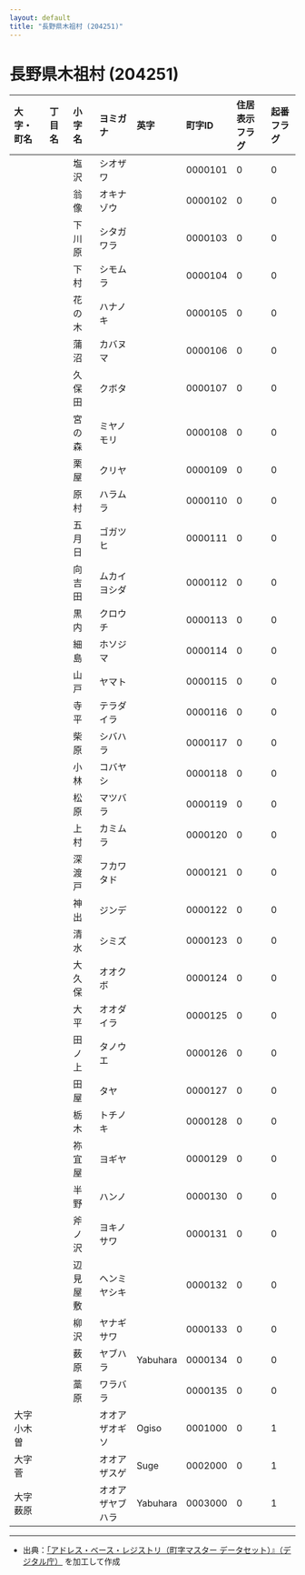 ```yaml
---
layout: default
title: "長野県木祖村 (204251)"
---
```


# 長野県木祖村 (204251)

| 大字・町名 | 丁目名 | 小字名 | ヨミガナ | 英字 | 町字ID | 住居表示フラグ | 起番フラグ |
|:---|:---|:---|:---|:---|:---|:---|:---|
|  |  | 塩沢 | シオザワ |  | 0000101 | 0 | 0 |
|  |  | 翁像 | オキナゾウ |  | 0000102 | 0 | 0 |
|  |  | 下川原 | シタガワラ |  | 0000103 | 0 | 0 |
|  |  | 下村 | シモムラ |  | 0000104 | 0 | 0 |
|  |  | 花の木 | ハナノキ |  | 0000105 | 0 | 0 |
|  |  | 蒲沼 | カバヌマ |  | 0000106 | 0 | 0 |
|  |  | 久保田 | クボタ |  | 0000107 | 0 | 0 |
|  |  | 宮の森 | ミヤノモリ |  | 0000108 | 0 | 0 |
|  |  | 栗屋 | クリヤ |  | 0000109 | 0 | 0 |
|  |  | 原村 | ハラムラ |  | 0000110 | 0 | 0 |
|  |  | 五月日 | ゴガツヒ |  | 0000111 | 0 | 0 |
|  |  | 向吉田 | ムカイヨシダ |  | 0000112 | 0 | 0 |
|  |  | 黒内 | クロウチ |  | 0000113 | 0 | 0 |
|  |  | 細島 | ホソジマ |  | 0000114 | 0 | 0 |
|  |  | 山戸 | ヤマト |  | 0000115 | 0 | 0 |
|  |  | 寺平 | テラダイラ |  | 0000116 | 0 | 0 |
|  |  | 柴原 | シバハラ |  | 0000117 | 0 | 0 |
|  |  | 小林 | コバヤシ |  | 0000118 | 0 | 0 |
|  |  | 松原 | マツバラ |  | 0000119 | 0 | 0 |
|  |  | 上村 | カミムラ |  | 0000120 | 0 | 0 |
|  |  | 深渡戸 | フカワタド |  | 0000121 | 0 | 0 |
|  |  | 神出 | ジンデ |  | 0000122 | 0 | 0 |
|  |  | 清水 | シミズ |  | 0000123 | 0 | 0 |
|  |  | 大久保 | オオクボ |  | 0000124 | 0 | 0 |
|  |  | 大平 | オオダイラ |  | 0000125 | 0 | 0 |
|  |  | 田ノ上 | タノウエ |  | 0000126 | 0 | 0 |
|  |  | 田屋 | タヤ |  | 0000127 | 0 | 0 |
|  |  | 栃木 | トチノキ |  | 0000128 | 0 | 0 |
|  |  | 祢宜屋 | ヨギヤ |  | 0000129 | 0 | 0 |
|  |  | 半野 | ハンノ |  | 0000130 | 0 | 0 |
|  |  | 斧ノ沢 | ヨキノサワ |  | 0000131 | 0 | 0 |
|  |  | 辺見屋敷 | ヘンミヤシキ |  | 0000132 | 0 | 0 |
|  |  | 柳沢 | ヤナギサワ |  | 0000133 | 0 | 0 |
|  |  | 薮原 | ヤブハラ | Yabuhara | 0000134 | 0 | 0 |
|  |  | 藁原 | ワラバラ |  | 0000135 | 0 | 0 |
| 大字小木曽 |  |  | オオアザオギソ | Ogiso | 0001000 | 0 | 1 |
| 大字菅 |  |  | オオアザスゲ | Suge | 0002000 | 0 | 1 |
| 大字薮原 |  |  | オオアザヤブハラ | Yabuhara | 0003000 | 0 | 1 |

---

- 出典：[「アドレス・ベース・レジストリ（町字マスター データセット）』（デジタル庁）](https://www.digital.go.jp/policies/base_registry_address/) を加工して作成
